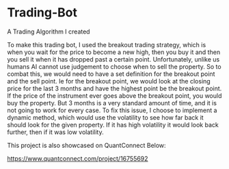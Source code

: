 # Trading-Bot
A Trading Algorithm I created 


To make this trading bot, I used the breakout trading strategy, which is when you wait for the price to become a new high, then you buy it and then you sell it when it has dropped past a certain point. 
Unfortunately, unlike us humans AI cannot use judgement to choose when to sell the property. So to combat this, we would need to have a set definition for the breakout point and the sell point. 
Ie for the breakout point, we would look at the closing price for the last 3 months and have the highest point be the breakout point. If the price of the instrument ever goes above the breakout point, you would buy the property. 
But 3 months is a very standard amount of time, and it is not going to work for every case. To fix this issue, I choose to implement a dynamic method, which would use the volatility to see how far back it should look for the given property. If it has high volatility it would look back further, then if it was low volatility. 


This project is also showcased on QuantConnect Below:

https://www.quantconnect.com/project/16755692
